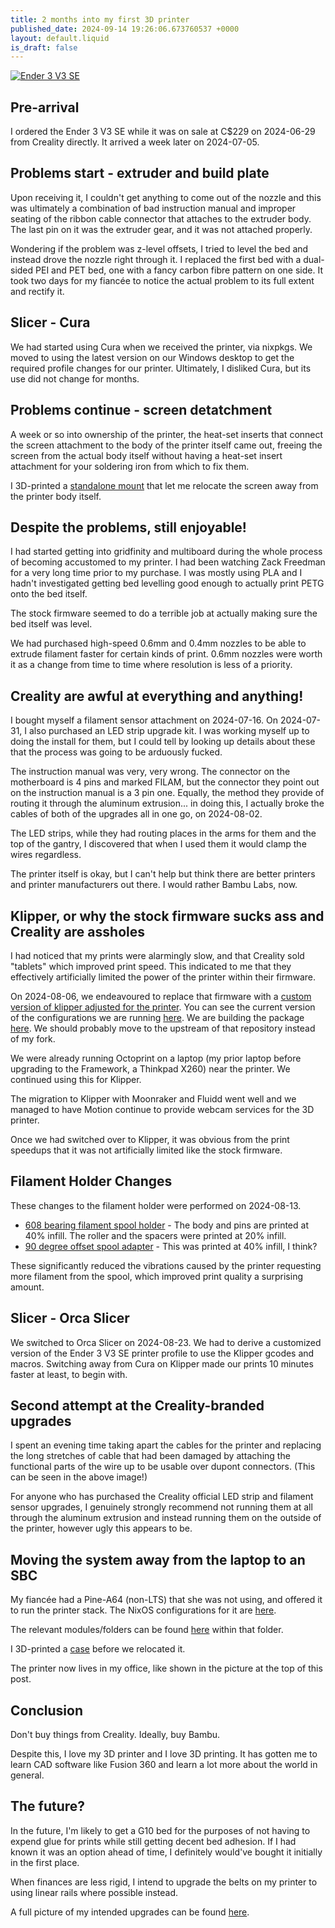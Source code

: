 ```yaml
---
title: 2 months into my first 3D printer
published_date: 2024-09-14 19:26:06.673760537 +0000
layout: default.liquid
is_draft: false
---
```

[![Ender 3 V3 SE](printer.jpg)](printer.jpg)

## Pre-arrival

I ordered the Ender 3 V3 SE while it was on sale at C$229 on 2024-06-29 from Creality directly. It arrived a week later on 2024-07-05.

## Problems start - extruder and build plate

Upon receiving it, I couldn't get anything to come out of the nozzle and this was ultimately a combination of bad instruction manual and improper seating of the ribbon cable connector that attaches to the extruder body. The last pin on it was the extruder gear, and it was not attached properly.

Wondering if the problem was z-level offsets, I tried to level the bed and instead drove the nozzle right through it. I replaced the first bed with a dual-sided PEI and PET bed, one with a fancy carbon fibre pattern on one side.
It took two days for my fiancée to notice the actual problem to its full extent and rectify it.

## Slicer - Cura

We had started using Cura when we received the printer, via nixpkgs. We moved to using the latest version on our Windows desktop to get the required profile changes for our printer. Ultimately, I disliked Cura, but its use did not change for months.
## Problems continue - screen detatchment

A week or so into ownership of the printer, the heat-set inserts that connect the screen attachment to the body of the printer itself came out, freeing the screen from the actual body itself without having a heat-set insert attachment for your soldering iron from which to fix them.

I 3D-printed a [standalone mount](https://www.printables.com/model/575623) that let me relocate the screen away from the printer body itself.

## Despite the problems, still enjoyable!

I had started getting into gridfinity and multiboard during the whole process of becoming accustomed to my printer. I had been watching Zack Freedman for a very long time prior to my purchase. I was mostly using PLA and I hadn't investigated getting bed levelling good enough to actually print PETG onto the bed itself.

The stock firmware seemed to do a terrible job at actually making sure the bed itself was level.

We had purchased high-speed 0.6mm and 0.4mm nozzles to be able to extrude filament faster for certain kinds of print. 0.6mm nozzles were worth it as a change from time to time where resolution is less of a priority.

## Creality are awful at everything and anything!

I bought myself a filament sensor attachment on 2024-07-16. On 2024-07-31, I also purchased an LED strip upgrade kit. I was working myself up to doing the install for them, but I could tell by looking up details about these that the process was going to be arduously fucked.

The instruction manual was very, very wrong. The connector on the motherboard is 4 pins and marked FILAM, but the connector they point out on the instruction manual is a 3 pin one. Equally, the method they provide of routing it through the aluminum extrusion... in doing this, I actually broke the cables of both of the upgrades all in one go, on 2024-08-02.

The LED strips, while they had routing places in the arms for them and the top of the gantry, I discovered that when I used them it would clamp the wires regardless.

The printer itself is okay, but I can't help but think there are better printers and printer manufacturers out there. I would rather Bambu Labs, now.

## Klipper, or why the stock firmware sucks ass and Creality are assholes

I had noticed that my prints were alarmingly slow, and that Creality sold "tablets" which improved print speed. This indicated to me that they effectively artificially limited the power of the printer within their firmware.

On 2024-08-06, we endeavoured to replace that firmware with a [custom version of klipper adjusted for the printer](https://github.com/jpcurti/ender3-v3-se-klipper-with-display). You can see the current version of the configurations we are running [here](https://github.com/gensokyo-zone/infrastructure/tree/main/nixos/klipper). We are building the package [here](https://github.com/gensokyo-zone/infrastructure/tree/main/nixos/klipper). We should probably move to the upstream of that repository instead of my fork.

We were already running Octoprint on a laptop (my prior laptop before upgrading to the Framework, a Thinkpad X260) near the printer. We continued using this for Klipper.

The migration to Klipper with Moonraker and Fluidd went well and we managed to have Motion continue to provide webcam services for the 3D printer.

Once we had switched over to Klipper, it was obvious from the print speedups that it was not artificially limited like the stock firmware.

## Filament Holder Changes

These changes to the filament holder were performed on 2024-08-13.

* [608 bearing filament spool holder](https://www.printables.com/model/792537-ender-3-v3-se-608-bearing-filament-spool-and-sampl/) - The body and pins are printed at 40% infill. The roller and the spacers were printed at 20% infill.
* [90 degree offset spool adapter](https://www.thingiverse.com/thing:6631744) - This was printed at 40% infill, I think?

These significantly reduced the vibrations caused by the printer requesting more filament from the spool, which improved print quality a surprising amount.

## Slicer - Orca Slicer

We switched to Orca Slicer on 2024-08-23. We had to derive a customized version of the Ender 3 V3 SE printer profile to use the Klipper gcodes and macros. Switching away from Cura on Klipper made our prints 10 minutes faster at least, to begin with.

## Second attempt at the Creality-branded upgrades

I spent an evening time taking apart the cables for the printer and replacing the long stretches of cable that had been damaged by attaching the functional parts of the wire up to be usable over dupont connectors. (This can be seen in the above image!)

For anyone who has purchased the Creality official LED strip and filament sensor upgrades, I genuinely strongly recommend not running them at all through the aluminum extrusion and instead running them on the outside of the printer, however ugly this appears to be.

## Moving the system away from the laptop to an SBC

My fiancée had a Pine-A64 (non-LTS) that she was not using, and offered it to run the printer stack. The NixOS configurations for it are [here](https://github.com/gensokyo-zone/infrastructure/blob/main/systems/sakuya/nixos.nix).

The relevant modules/folders can be found [here](https://github.com/gensokyo-zone/infrastructure/tree/main/nixos) within that folder.

I 3D-printed a [case](https://www.printables.com/model/301005-pine-a64-case) before we relocated it.

The printer now lives in my office, like shown in the picture at the top of this post.

## Conclusion

Don't buy things from Creality. Ideally, buy Bambu.

Despite this, I love my 3D printer and I love 3D printing. It has gotten me to learn CAD software like Fusion 360 and learn a lot more about the world in general.

## The future?

In the future, I'm likely to get a G10 bed for the purposes of not having to expend glue for prints while still getting decent bed adhesion. If I had known it was an option ahead of time, I definitely would've bought it initially in the first place.

When finances are less rigid, I intend to upgrade the belts on my printer to using linear rails where possible instead.

A full picture of my intended upgrades can be found [here](https://wiki.gensokyo.zone/3D-Printing/ender3v3se#future-upgrades).